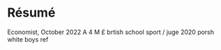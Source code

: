 # Résumé
Economist, October 2022
A 4 M £ 
brtish school 
sport / juge 
2020
porsh white boys
ref 



